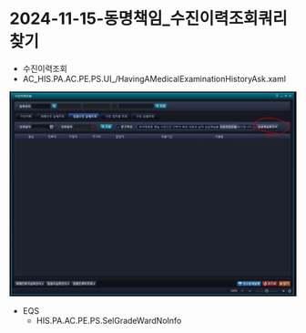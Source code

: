 




# 2024-11-15-동명책임_수진이력조회쿼리찾기
- 수진이력조회
- AC_HIS.PA.AC.PE.PS.UI_/HavingAMedicalExaminationHistoryAsk.xaml

![alt text](image.png)


- EQS
    - HIS.PA.AC.PE.PS.SelGradeWardNoInfo